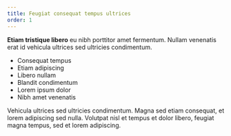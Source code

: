 ```yaml
---
title: Feugiat consequat tempus ultrices
order: 1
---
```


<p><strong>Etiam tristique libero</strong> eu nibh porttitor amet fermentum. Nullam venenatis erat id vehicula ultrices sed ultricies condimentum.</p>
							<ul class="feature-icons">
								<li class="icon solid fa-laptop">Consequat tempus</li>
								<li class="icon solid fa-bolt">Etiam adipiscing</li>
								<li class="icon solid fa-signal">Libero nullam</li>
								<li class="icon solid fa-cog">Blandit condimentum</li>
								<li class="icon solid fa-map-marker-alt">Lorem ipsum dolor</li>
								<li class="icon solid fa-code">Nibh amet venenatis</li>
							</ul>
							<p>Vehicula ultrices sed ultricies condimentum. Magna sed etiam consequat, et lorem adipiscing sed nulla. Volutpat nisl et tempus et dolor libero, feugiat magna tempus, sed et lorem adipiscing.</p>
